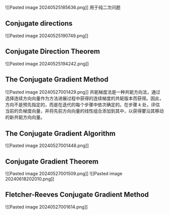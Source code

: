 ![[Pasted image 20240525185636.png]]
用于纯二次问题
## Conjugate directions
![[Pasted image 20240525190749.png]]
## Conjugate Direction Theorem
![[Pasted image 20240525194242.png]]
## The Conjugate Gradient Method
![[Pasted image 20240527001429.png]]
共轭梯度法是一种共轭方向法，通过选择连续方向向量作为方法进展过程中获得的连续梯度的共轭版本而获得。因此，方向不是预先指定的，而是在迭代的每个步骤中依次确定的。在步骤 $k$ 处，评估当前的负梯度向量，并将先前方向向量的线性组合添加到其中，以获得要沿其移动的新共轭方向向量。
## The Conjugate Gradient Algorithm
![[Pasted image 20240527001448.png]]
## Conjugate Gradient Theorem
![[Pasted image 20240527001509.png]]
![[Pasted image 20240618202010.png]]
## Fletcher-Reeves Conjugate Gradient Method
![[Pasted image 20240527001614.png]]           